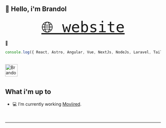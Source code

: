 ## 👋 Hello, i'm Brandol

<div align='center'>
  <samp>
    <a href='https://branjes-dev.vercel.app/' target="_blank" style="font-size:3rem"> 🌐 website</a>
  </samp>
</div>

💖
```javascript
console.log({ React, Astro, Angular, Vue, NextJs, NodeJs, Laravel, TailwindCss })
```
<br/>
<a href="https://www.linkedin.com/in/brandol-jes%C3%BAs-vargas-44294b135/">
<img align="left" alt="Brandol Jesus LinkedIn" width="40px" src="https://icon.icepanel.io/Technology/svg/LinkedIn.svg" />
</a>

<br/> <br/> 

## What i'm up to

- 💻 I’m currently working [Moviired](https://www.moviired.co/).

<br />

---

